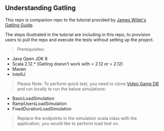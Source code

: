 ## Understanding Gatling

This repo is companion repo to the tutorial provided by [James Willet's Gatling Guide](https://www.james-willett.com/gatling-load-testing-complete-guide/#1-installation-of-gatling-from-website-download).

The steps illustrated in the tutorial are including in this repo, to provision users to pull the repo and execute the tests without setting up the project.

>Prerequisites:
* Java Open JDK 8
* Scala 2.12.* (Gatling doesn't work with < 2.12 or > 2.12)
* Maven
* IntelliJ

>Please Note:
To perform quick test, you need to clone [Video Game DB](https://github.com/james-willett/VideoGameDB) and run locally to run the below simulations:
*  BasicLoadSimulation
*  RampUsersLoadSimulation
*  FixedDurationLoadSimulation
>Replace the endpoints in the simulation scala class with the application, you would like to perform load test on.
